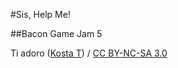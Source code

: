 #Sis, Help Me!

##Bacon Game Jam 5


<div xmlns:cc="http://creativecommons.org/ns#" xmlns:dct="http://purl.org/dc/terms/" about="http://freemusicarchive.org/music/Kosta_T/Ti_adoro/ti_adoro"><span property="dct:title">Ti adoro</span> (<a rel="cc:attributionURL" property="cc:attributionName" href="http://freemusicarchive.org/music/Kosta_T/">Kosta T</a>) / <a rel="license" href="http://creativecommons.org/licenses/by-nc-sa/3.0/us/">CC BY-NC-SA 3.0</a></div>

